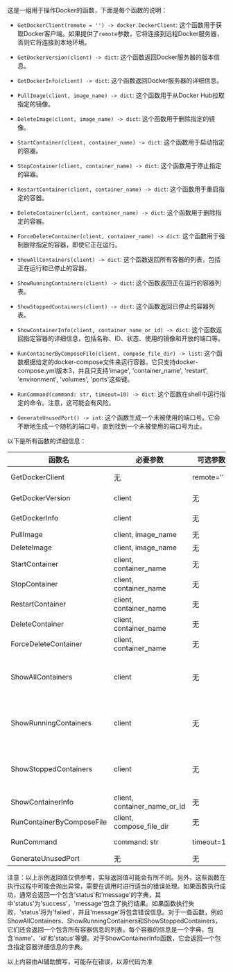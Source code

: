 这是一组用于操作Docker的函数，下面是每个函数的说明：

- `GetDockerClient(remote = '') -> docker.DockerClient`: 这个函数用于获取Docker客户端。如果提供了`remote`参数，它将连接到远程Docker服务器，否则它将连接到本地环境。

- `GetDockerVersion(client) -> dict`: 这个函数返回Docker服务器的版本信息。

- `GetDockerInfo(client) -> dict`: 这个函数返回Docker服务器的详细信息。

- `PullImage(client, image_name) -> dict`: 这个函数用于从Docker Hub拉取指定的镜像。

- `DeleteImage(client, image_name) -> dict`: 这个函数用于删除指定的镜像。

- `StartContainer(client, container_name) -> dict`: 这个函数用于启动指定的容器。

- `StopContainer(client, container_name) -> dict`: 这个函数用于停止指定的容器。

- `RestartContainer(client, container_name) -> dict`: 这个函数用于重启指定的容器。

- `DeleteContainer(client, container_name) -> dict`: 这个函数用于删除指定的容器。

- `ForceDeleteContainer(client, container_name) -> dict`: 这个函数用于强制删除指定的容器，即使它正在运行。

- `ShowAllContainers(client) -> dict`: 这个函数返回所有容器的列表，包括正在运行和已停止的容器。

- `ShowRunningContainers(client) -> dict`: 这个函数返回正在运行的容器列表。

- `ShowStoppedContainers(client) -> dict`: 这个函数返回已停止的容器列表。

- `ShowContainerInfo(client, container_name_or_id) -> dict`: 这个函数返回指定容器的详细信息，包括名称、ID、状态、使用的镜像和开放的端口等。

- `RunContainerByComposeFile(client, compose_file_dir) -> list`: 这个函数根据给定的docker-compose文件来运行容器。它只支持docker-compose.yml版本3，并且只支持'image', 'container_name', 'restart', 'environment', 'volumes', 'ports'这些键。

- `RunCommand(command: str, timeout=10) -> dict`: 这个函数在shell中运行指定的命令。注意，这可能会有风险。

- `GenerateUnusedPort() -> int`: 这个函数生成一个未被使用的端口号。它会不断地生成一个随机的端口号，直到找到一个未被使用的端口号为止。


以下是所有函数的详细信息：

| 函数名 | 必要参数 | 可选参数 | 调用示例 | 示例返回值 |
| --- | --- | --- | --- | --- |
| GetDockerClient | 无 | remote='' | GetDockerClient('tcp://192.168.1.100:2376') | docker.DockerClient 对象 |
| GetDockerVersion | client | 无 | GetDockerVersion(client) | {'status': 'success', 'version': '20.10.7'} |
| GetDockerInfo | client | 无 | GetDockerInfo(client) | {'status': 'success', 'info': {...}} |
| PullImage | client, image_name | 无 | PullImage(client, 'ubuntu:latest') | {'status': 'success'} |
| DeleteImage | client, image_name | 无 | DeleteImage(client, 'ubuntu:latest') | {'status': 'success'} |
| StartContainer | client, container_name | 无 | StartContainer(client, 'my_container') | {'status': 'success'} |
| StopContainer | client, container_name | 无 | StopContainer(client, 'my_container') | {'status': 'success'} |
| RestartContainer | client, container_name | 无 | RestartContainer(client, 'my_container') | {'status': 'success'} |
| DeleteContainer | client, container_name | 无 | DeleteContainer(client, 'my_container') | {'status': 'success'} |
| ForceDeleteContainer | client, container_name | 无 | ForceDeleteContainer(client, 'my_container') | {'status': 'success'} |
| ShowAllContainers | client | 无 | ShowAllContainers(client)  | {'status': 'success', 'containers': [{'name': 'xxx', 'id': 'abc', 'status': 'running'}, ...]} |
| ShowRunningContainers | client | 无 | ShowRunningContainers(client) | {'status': 'success', 'containers': [{'name': 'xxx', 'id': 'abc', 'status': 'running'}, ...]}|
| ShowStoppedContainers | client | 无 | ShowStoppedContainers(client) | {'status': 'success', 'containers': [{'name': 'xxx', 'id': 'abc', 'status': 'exited'}, ...]}|
| ShowContainerInfo | client, container_name_or_id | 无 | ShowContainerInfo(client, "my_container") | {'status': 'success', ...}|
| RunContainerByComposeFile | client, compose_file_dir | 无 | RunContainerByComposeFile(client, "/path/to/docker-compose.yml") | [{'status': 'success', ...}, ...]|
| RunCommand | command: str | timeout=10 | RunCommand("ls -l", timeout=5) | {'status': 'success', ...}|
| GenerateUnusedPort | 无 | 无 | GenerateUnusedPort() | 12345|

注意：以上示例返回值仅供参考，实际返回值可能会有所不同。另外，这些函数在执行过程中可能会抛出异常，需要在调用时进行适当的错误处理。如果函数执行成功，通常会返回一个包含'status'和'message'的字典，其中'status'为'success'，'message'包含了执行结果。如果函数执行失败，'status'将为'failed'，并且'message'将包含错误信息。对于一些函数，例如ShowAllContainers、ShowRunningContainers和ShowStoppedContainers，它们还会返回一个包含所有容器信息的列表。每个容器的信息是一个字典，包含'name'、'id'和'status'等键。对于ShowContainerInfo函数，它会返回一个包含指定容器详细信息的字典。

以上内容由AI辅助撰写，可能存在错误，以源代码为准